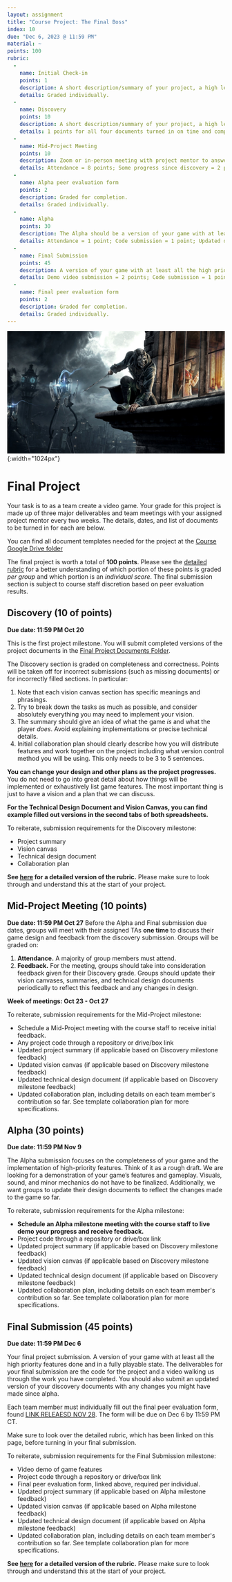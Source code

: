 ```yaml
---
layout: assignment
title: "Course Project: The Final Boss"
index: 10
due: "Dec 6, 2023 @ 11:59 PM"
material: ~
points: 100
rubric:
  -
    name: Initial Check-in
    points: 1
    description: A short description/summary of your project, a high level vision canvas, and a technical design document.
    details: Graded individually. 
  -
    name: Discovery
    points: 10
    description: A short description/summary of your project, a high level vision canvas, a technical design document, and a collaboration plan.
    details: 1 points for all four documents turned in on time and completed; Summary = 1 point; Vision canvas = 3 points; Technical design document = 3 points; Collaboration plan = 2 points. Graded per team. 
  - 
    name: Mid-Project Meeting
    points: 10
    description: Zoom or in-person meeting with project mentor to answer question and describe progress since design submission.
    details: Attendance = 8 points; Some progress since discovery = 2 points; Graded per team. 
  - 
    name: Alpha peer evaluation form
    points: 2
    description: Graded for completion. 
    details: Graded individually. 
  - 
    name: Alpha
    points: 30
    description: The Alpha should be a version of your game with at least the core gameplay completed and playable.
    details: Attendance = 1 point; Code submission = 1 point; Updated documents submission = 1 point; Updated collaboration plan = 1 point; Functioning game = 6 points; High priority features implementation = 10 points; Visual elements = 10 points. Graded per team. 
  -
    name: Final Submission
    points: 45
    description: A version of your game with at least all the high priority features done and in a fully playable state. 
    details: Demo video submission = 2 points; Code submission = 1 point; Updated documents submission = 1 point; Updated collaboration plan = 1 point; Functioning game = 5 points; High priority features implementation = 15 points; Low priority features implementation = 5 points; Visual elements = 10 points; Audio elements = 5 points. Graded individually, depends on peer evaluation. 
  - 
    name: Final peer evaluation form
    points: 2
    description: Graded for completion. 
    details: Graded individually. 
---
```


![Boss](https://github.com/illinois-cs498gd/illinois-cs498gd.github.io/raw/main/img/dh.jpg){:width="1024px"}


# Final Project
Your task is to as a team create a video game. Your grade for this project is made up of three major deliverables and team meetings with your assigned project mentor every two weeks. The details, dates, and list of documents to be turned in for each are below.


You can find all document templates needed for the project at the [Course Google Drive folder](https://drive.google.com/drive/folders/1G6Jt7JKCdktTcALsBy6WtPQnr2JSAeT5?usp=sharing)


The final project is worth a total of **100 points**. Please see the [detailed rubric](https://docs.google.com/document/d/1DL8LW0lQmasXj3AwdqR42hc1X3tRWq48LYYpht-WKB8/edit?usp=sharing) for a better understanding of which portion of these points is graded *per group* and which portion is an *individual score*. The final submission section is subject to course staff discretion based on peer evaluation results. 

## Discovery (10 of points)
**Due date: 11:59 PM Oct 20**

This is the first project milestone. You will submit completed versions of the project documents in the [Final Project Documents Folder](https://drive.google.com/drive/folders/1G6Jt7JKCdktTcALsBy6WtPQnr2JSAeT5?usp=sharing).

The Discovery section is graded on completeness and correctness. Points will be taken off for incorrect submissions (such as missing documents) or for incorrectly filled sections. In particular:
1. Note that each vision canvas section has specific meanings and phrasings. 
2. Try to break down the tasks as much as possible, and consider absolutely everything you may need to implement your vision.
3. The summary should give an idea of what the game *is* and what the player *does*. Avoid explaining implementations or precise technical details. 
4. Initial collaboration plan should clearly describe how you will distribute features and work together on the project including what version control method you will be using. This only needs to be 3 to 5 sentences.

**You can change your design and other plans as the project progresses.** You do not need to go into great detail about how things will be implemented or exhaustively list game features. The most important thing is just to have a vision and a plan that we can discuss.

**For the Technical Design Document and Vision Canvas, you can find example filled out versions in the second tabs of both spreadsheets.**

To reiterate, submission requirements for the Discovery milestone: 
* Project summary
* Vision canvas
* Technical design document
* Collaboration plan

**See [here](https://docs.google.com/document/d/1DL8LW0lQmasXj3AwdqR42hc1X3tRWq48LYYpht-WKB8/edit?usp=sharing) for a detailed version of the rubric.** Please make sure to look through and understand this at the start of your project. 


## Mid-Project Meeting (10 points)
**Due date: 11:59 PM Oct 27**
Before the Alpha and Final submission due dates, groups will meet with their assigned TAs **one time** to discuss their game design and feedback from the discovery submission. Groups will be graded on:

1. **Attendance.** A majority of group members must attend.
2. **Feedback.** For the meeting, groups should take into consideration feedback given for their Discovery grade. Groups should update their vision canvases, summaries, and technical design documents periodically to reflect this feedback and any changes in design. 

**Week of meetings: Oct 23 - Oct 27**

To reiterate, submission requirements for the Mid-Project milestone: 
* Schedule a Mid-Project meeting with the course staff to receive initial feedback. 
* Any project code through a repository or drive/box link
* Updated project summary (if applicable based on Discovery milestone feedback) 
* Updated vision canvas (if applicable based on Discovery milestone feedback) 
* Updated technical design document (if applicable based on Discovery milestone feedback) 
* Updated collaboration plan, including details on each team member's contribution so far. See template collaboration plan for more specifications. 


## Alpha (30 points)
**Due date: 11:59 PM Nov 9**

The Alpha submission focuses on the completeness of your game and the implementation of high-priority features. Think of it as a rough draft. We are looking for a demonstration of your game’s features and gameplay. Visuals, sound, and minor mechanics do not have to be finalized. Additionally, we want groups to update their design documents to reflect the changes made to the game so far.

To reiterate, submission requirements for the Alpha milestone: 
* **Schedule an Alpha milestone meeting with the course staff to live demo your progress and receive feedback.** 
* Project code through a repository or drive/box link
* Updated project summary (if applicable based on Discovery milestone feedback) 
* Updated vision canvas (if applicable based on Discovery milestone feedback) 
* Updated technical design document (if applicable based on Discovery milestone feedback) 
* Updated collaboration plan, including details on each team member's contribution so far. See template collaboration plan for more specifications. 


## Final Submission (45 points)
**Due date: 11:59 PM Dec 6**

Your final project submission. A version of your game with at least all the high priority features done and in a fully playable state. The deliverables for your final submission are the code for the project and a video walking us through the work you have completed. You should also submit an updated version of your discovery documents with any changes you might have made since alpha.

Each team member must individually fill out the final peer evaluation form, found [LINK RELEAESD NOV 28](). The form will be due on Dec 6 by 11:59 PM CT. 

Make sure to look over the detailed rubric, which has been linked on this page, before turning in your final submission. 

To reiterate, submission requirements for the Final Submission milestone: 
* Video demo of game features
* Project code through a repository or drive/box link
* Final peer evaluation form, linked above, required per individual. 
* Updated project summary (if applicable based on Alpha milestone feedback) 
* Updated vision canvas (if applicable based on Alpha milestone feedback) 
* Updated technical design document (if applicable based on Alpha milestone feedback) 
* Updated collaboration plan, including details on each team member's contribution so far. See template collaboration plan for more specifications. 


**See [here](https://docs.google.com/document/d/1DL8LW0lQmasXj3AwdqR42hc1X3tRWq48LYYpht-WKB8/edit?usp=sharing) for a detailed version of the rubric.** Please make sure to look through and understand this at the start of your project. 
